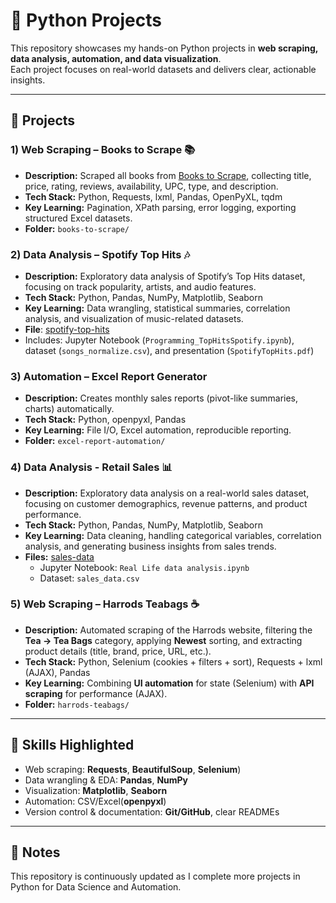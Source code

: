# 🐍 Python Projects

This repository showcases my hands-on Python projects in **web scraping, data analysis, automation, and data visualization**.  
Each project focuses on real-world datasets and delivers clear, actionable insights.

---

## 📂 Projects

### 1) Web Scraping – Books to Scrape 📚
- **Description:** Scraped all books from [Books to Scrape](https://books.toscrape.com), collecting title, price, rating, reviews, availability, UPC, type, and description.
- **Tech Stack:** Python, Requests, lxml, Pandas, OpenPyXL, tqdm
- **Key Learning:** Pagination, XPath parsing, error logging, exporting structured Excel datasets.
- **Folder:** `books-to-scrape/`

### 2) Data Analysis – Spotify Top Hits 🎶
- **Description:** Exploratory data analysis of Spotify’s Top Hits dataset, focusing on track popularity, artists, and audio features.
- **Tech Stack:** Python, Pandas, NumPy, Matplotlib, Seaborn
- **Key Learning:** Data wrangling, statistical summaries, correlation analysis, and visualization of music-related datasets.
- **File**: [spotify-top-hits](./spotify-top-hits)
- Includes: Jupyter Notebook (`Programming_TopHitsSpotify.ipynb`), dataset (`songs_normalize.csv`), and presentation (`SpotifyTopHits.pdf`)

### 3) Automation – Excel Report Generator
- **Description:** Creates monthly sales reports (pivot-like summaries, charts) automatically.
- **Tech Stack:** Python, openpyxl, Pandas
- **Key Learning:** File I/O, Excel automation, reproducible reporting.
- **Folder:** `excel-report-automation/`

### 4) Data Analysis - Retail Sales 📊
- **Description:** Exploratory data analysis on a real-world sales dataset, focusing on customer demographics, revenue patterns, and product performance.  
- **Tech Stack:** Python, Pandas, NumPy, Matplotlib, Seaborn  
- **Key Learning:** Data cleaning, handling categorical variables, correlation analysis, and generating business insights from sales trends.  
- **Files:** [sales-data](./sales-data)  
   - Jupyter Notebook: `Real Life data analysis.ipynb`  
   - Dataset: `sales_data.csv`

### 5) Web Scraping – Harrods Teabags ☕️
- **Description:** Automated scraping of the Harrods website, filtering the **Tea → Tea Bags** category, applying **Newest** sorting, and extracting product details (title, brand, price, URL, etc.).
- **Tech Stack:** Python, Selenium (cookies + filters + sort), Requests + lxml (AJAX), Pandas
- **Key Learning:** Combining **UI automation** for state (Selenium) with **API scraping** for performance (AJAX).
- **Folder:** `harrods-teabags/`
---

## 🚀 Skills Highlighted
- Web scraping: **Requests**, **BeautifulSoup**, **Selenium**)
- Data wrangling & EDA: **Pandas**, **NumPy**
- Visualization: **Matplotlib**, **Seaborn**
- Automation: CSV/Excel(**openpyxl**)
- Version control & documentation: **Git/GitHub**, clear READMEs

---

## 📌 Notes
This repository is continuously updated as I complete more projects in Python for Data Science and Automation. 
